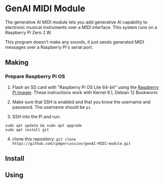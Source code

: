 # GenAI MIDI Module

The generative AI MIDI module lets you add generative AI capability to electronic musical instruments over a MIDI interface. This system runs on a Raspberry Pi Zero 2 W. 

This program doesn't make any sounds, it just sends generated MIDI messages over a Raspberry Pi's serial port.

## Making

### Prepare Raspberry Pi OS

1. Flash an SD card with "Raspberry Pi OS Lite 64-bit" using the [Raspberry Pi Imager](https://www.raspberrypi.com/software/). These instructions work with Kernel 6.1, Debian 12 Bookworm.

2. Make sure that SSH is enabled and that you know the username and password. The username should be `pi`.

3. SSH into the Pi and run:

```
sudo apt update && sudo apt upgrade
sudo apt install git
```

4. clone this repository: `git clone https://github.com/cpmpercussion/genAI-MIDI-module.git`

## Install

## Using


